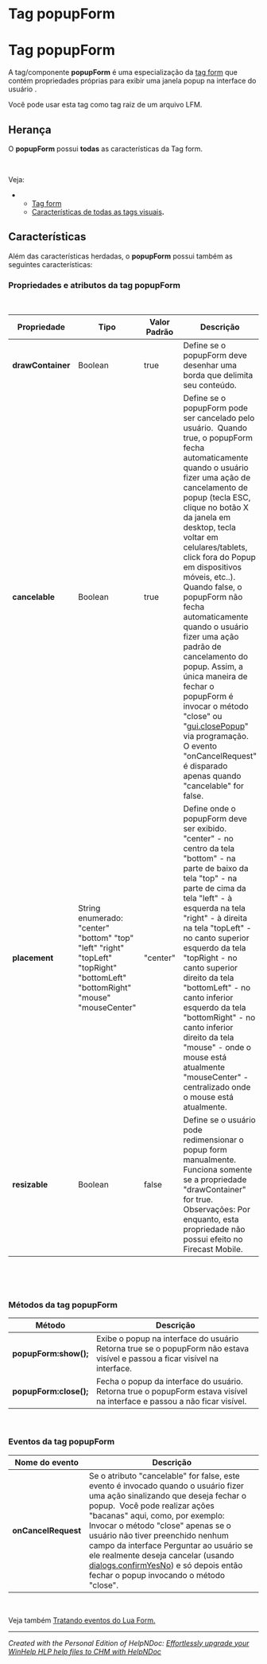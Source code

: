 # Tag popupForm

# Tag popupForm

A tag/componente **popupForm** é uma especialização da [tag form](<Tagform.md>) que contém propriedades próprias para exibir uma janela popup na interface do usuário .

Você pode usar esta tag como tag raiz de um arquivo LFM.

## Herança

O **popupForm** possui **todas** as características da Tag form.&nbsp;

&nbsp;

Veja:

* &nbsp;
  * [Tag form](<Tagform.md>)
  * [Características de todas as tags visuais](<Caracteristicasdetodasastagsvisu.md>)**.**

## Características

Além das características herdadas, o **popupForm** possui também as seguintes características:

### Propriedades e atributos da tag popupForm

&nbsp;

| **Propriedade** | Tipo | Valor Padrão | Descrição |
| --- | --- | --- | --- |
| **drawContainer** | Boolean | true | Define se o popupForm deve desenhar uma borda que delimita seu conteúdo. &nbsp; |
| **cancelable** | Boolean | true | Define se o popupForm pode ser cancelado pelo usuário.&nbsp; Quando true, o popupForm fecha automaticamente quando o usuário fizer uma ação de cancelamento de popup (tecla ESC, clique no botão X da janela em desktop, tecla voltar em celulares/tablets, click fora do Popup em dispositivos móveis, etc..).&nbsp; Quando false, o popupForm não fecha automaticamente quando o usuário fizer uma ação padrão de cancelamento do popup. Assim, a única maneira de fechar o popupForm é invocar o método "close" ou "[gui.closePopup](<BibliotecaGUI.md#função%20closePopup>)" via programação.&nbsp; O evento "onCancelRequest" é disparado apenas quando "cancelable" for false.&nbsp; |
| **placement** | String enumerado: "center" "bottom" "top" "left" "right" "topLeft" "topRight" "bottomLeft" "bottomRight" "mouse" "mouseCenter" | "center" | Define onde o popupForm deve ser exibido.&nbsp; "center" - no centro da tela&nbsp; "bottom" - na parte de baixo da tela "top" - na parte de cima da tela "left" - à esquerda na tela "right" - à direita na tela "topLeft" -&nbsp; no canto superior esquerdo da tela "topRight - no canto superior direito da tela "bottomLeft" - no canto inferior esquerdo da tela "bottomRight" - no canto inferior direito da tela "mouse" - onde o mouse está atualmente "mouseCenter" - centralizado onde o mouse está atualmente.&nbsp; |
| **resizable** | Boolean | false | Define se o usuário pode redimensionar o popup form manualmente.&nbsp; Funciona somente se a propriedade "drawContainer" for true.&nbsp; Observações: Por enquanto, esta propriedade não possui efeito no Firecast Mobile.&nbsp; |


&nbsp;

&nbsp;

### Métodos da tag popupForm

| **Método** | Descrição |
| --- | --- |
| **popupForm:show();** | Exibe o popup na interface do usuário&nbsp; Retorna true se o popupForm não estava visível e passou a ficar visível na interface.&nbsp; |
| **popupForm:close();** | Fecha o popup da interface do usuário.&nbsp; Retorna true o popupForm estava visível na interface e passou a não ficar visível.&nbsp; |


&nbsp;

### Eventos da tag popupForm

| **Nome do evento** | Descrição |
| --- | --- |
| **onCancelRequest** | Se o atributo "cancelable" for false, este evento é invocado quando o usuário fizer uma ação sinalizando que deseja fechar o popup.&nbsp; Você pode realizar ações "bacanas" aqui, como, por exemplo:&nbsp; Invocar o método "close" apenas se o usuário não tiver preenchido nenhum campo da interface Perguntar ao usuário se ele realmente deseja cancelar (usando [dialogs.confirmYesNo](<BibliotecaDialogs.md#função%20confirmYesNo>)) e só depois então fechar o popup invocando o método "close".&nbsp; |


&nbsp;

Veja também [Tratando eventos do Lua Form.](<TratandoeventosdoLuaForm.md>)

***
_Created with the Personal Edition of HelpNDoc: [Effortlessly upgrade your WinHelp HLP help files to CHM with HelpNDoc](<https://www.helpndoc.com/step-by-step-guides/how-to-convert-a-hlp-winhelp-help-file-to-a-chm-html-help-help-file/>)_
